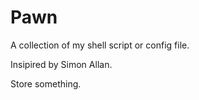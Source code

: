 # Pawn
A collection of my shell script or config file.

Insipired by Simon Allan.

Store something.
